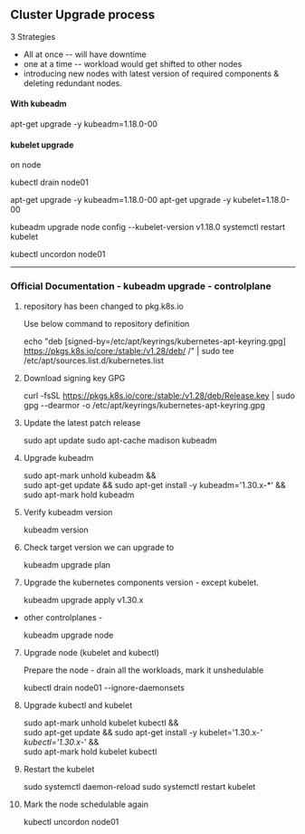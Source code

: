 ## Cluster Upgrade process

3 Strategies
- All at once -- will have downtime
- one at a time -- workload would get shifted to other nodes
- introducing new nodes with latest version of required components & deleting redundant nodes.
  
#### With kubeadm

apt-get upgrade -y kubeadm=1.18.0-00

#### kubelet upgrade
on node

kubectl drain node01

apt-get upgrade -y kubeadm=1.18.0-00
apt-get upgrade -y kubelet=1.18.0-00

kubeadm upgrade node config --kubelet-version v1.18.0
systemctl restart kubelet

kubectl uncordon node01

---

### Official Documentation - kubeadm upgrade - controlplane

1. repository has been changed to pkg.k8s.io

   Use below command to repository definition

   echo "deb [signed-by=/etc/apt/keyrings/kubernetes-apt-keyring.gpg] https://pkgs.k8s.io/core:/stable:/v1.28/deb/ /" | sudo tee /etc/apt/sources.list.d/kubernetes.list

2. Download signing key GPG

   curl -fsSL https://pkgs.k8s.io/core:/stable:/v1.28/deb/Release.key | sudo gpg --dearmor -o /etc/apt/keyrings/kubernetes-apt-keyring.gpg

3. Update the latest patch release

   sudo apt update
   sudo apt-cache madison kubeadm

3. Upgrade kubeadm

   sudo apt-mark unhold kubeadm && \
   sudo apt-get update && sudo apt-get install -y kubeadm='1.30.x-*' && \
   sudo apt-mark hold kubeadm

4. Verify kubeadm version

   kubeadm version

5. Check target version we can upgrade to

   kubeadm upgrade plan

6. Upgrade the kubernetes components version - except kubelet.

   kubeadm upgrade apply v1.30.x

- other controlplanes -

  kubeadm upgrade node

7. Upgrade node (kubelet and kubectl)

   Prepare the node - drain all the workloads, mark it unshedulable

   kubectl drain node01 --ignore-daemonsets

8. Upgrade kubectl and kubelet

   sudo apt-mark unhold kubelet kubectl && \
   sudo apt-get update && sudo apt-get install -y kubelet='1.30.x-*' kubectl='1.30.x-*' && \
   sudo apt-mark hold kubelet kubectl

9. Restart the kubelet

    sudo systemctl daemon-reload
    sudo systemctl restart kubelet

10. Mark the node schedulable again

    kubectl uncordon node01

   


